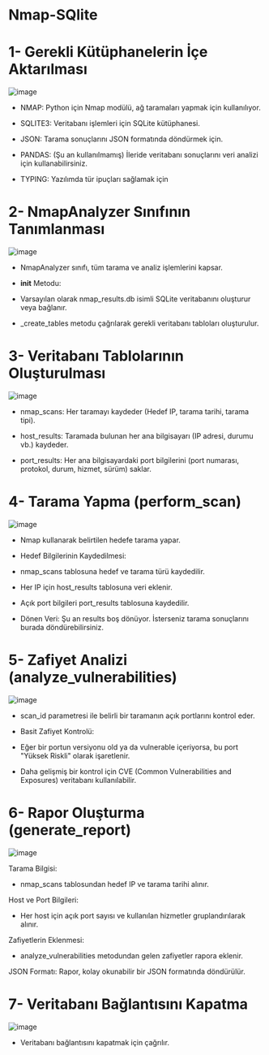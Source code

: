 # Nmap-SQlite

 # 1- Gerekli Kütüphanelerin İçe Aktarılması

![image](https://github.com/user-attachments/assets/ce885720-230f-4acb-8638-d491fdb55927)


* NMAP: Python için Nmap modülü, ağ taramaları yapmak için kullanılıyor.

* SQLITE3: Veritabanı işlemleri için SQLite kütüphanesi.

* JSON: Tarama sonuçlarını JSON formatında döndürmek için.

* PANDAS: (Şu an kullanılmamış) İleride veritabanı sonuçlarını veri analizi için kullanabilirsiniz.

* TYPING: Yazılımda tür ipuçları sağlamak için


# 2- NmapAnalyzer Sınıfının Tanımlanması

![image](https://github.com/user-attachments/assets/319bf243-18f6-41ac-95ec-36134a2fa950)

* NmapAnalyzer sınıfı, tüm tarama ve analiz işlemlerini kapsar.

* __init__ Metodu:

* Varsayılan olarak nmap_results.db isimli SQLite veritabanını oluşturur veya bağlanır.

* _create_tables metodu çağrılarak gerekli veritabanı tabloları oluşturulur.

# 3- Veritabanı Tablolarının Oluşturulması

![image](https://github.com/user-attachments/assets/f43f7160-dfe4-4c30-98ec-11e7171e16ae)

* nmap_scans: Her taramayı kaydeder (Hedef IP, tarama tarihi, tarama tipi).

* host_results: Taramada bulunan her ana bilgisayarı (IP adresi, durumu vb.) kaydeder.

* port_results: Her ana bilgisayardaki port bilgilerini (port numarası, protokol, durum, hizmet, sürüm) saklar.

# 4- Tarama Yapma (perform_scan)

![image](https://github.com/user-attachments/assets/30dcd64d-5984-43d5-8a71-bfaba9a0974d)

* Nmap kullanarak belirtilen hedefe tarama yapar.

* Hedef Bilgilerinin Kaydedilmesi:

* nmap_scans tablosuna hedef ve tarama türü kaydedilir.

* Her IP için host_results tablosuna veri eklenir.

* Açık port bilgileri port_results tablosuna kaydedilir.

* Dönen Veri: Şu an results boş dönüyor. İsterseniz tarama sonuçlarını burada döndürebilirsiniz.

# 5- Zafiyet Analizi (analyze_vulnerabilities)

![image](https://github.com/user-attachments/assets/5facd8eb-18b4-40dc-b03e-8973aef1ccf0)

* scan_id parametresi ile belirli bir taramanın açık portlarını kontrol eder.

* Basit Zafiyet Kontrolü:

* Eğer bir portun versiyonu old ya da vulnerable içeriyorsa, bu port "Yüksek Riskli" olarak işaretlenir.

* Daha gelişmiş bir kontrol için CVE (Common Vulnerabilities and Exposures) veritabanı kullanılabilir.

# 6- Rapor Oluşturma (generate_report)

![image](https://github.com/user-attachments/assets/1b90aa7c-44e5-419c-ab05-288446728395)

Tarama Bilgisi:
* nmap_scans tablosundan hedef IP ve tarama tarihi alınır.

Host ve Port Bilgileri:

* Her host için açık port sayısı ve kullanılan hizmetler gruplandırılarak alınır.

Zafiyetlerin Eklenmesi:

* analyze_vulnerabilities metodundan gelen zafiyetler rapora eklenir.

JSON Formatı: Rapor, kolay okunabilir bir JSON formatında döndürülür.

# 7- Veritabanı Bağlantısını Kapatma

![image](https://github.com/user-attachments/assets/77ca86ad-50f9-4d37-85af-bfea4b250525)

* Veritabanı bağlantısını kapatmak için çağrılır.


